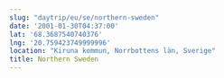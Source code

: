 ```yaml
---
slug: "daytrip/eu/se/northern-sweden"
date: '2001-01-30T04:37:00'
lat: '68.3687540740376'
lng: '20.759423749999996'
location: "Kiruna kommun, Norrbottens län, Sverige"
title: Northern Sweden
---
```



